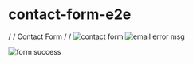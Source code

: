 # contact-form-e2e
/
/
Contact Form
/
/
![contact form](https://github.com/JCPTrevillian/contact-form-e2e/assets/95890754/6d8f7652-6e98-494b-9263-03f1a4c7552f)
![email error msg](https://github.com/JCPTrevillian/contact-form-e2e/assets/95890754/69fd62bc-ff51-4d42-89f5-1e6f1e1b0a9c)


![form success ](https://github.com/JCPTrevillian/contact-form-e2e/assets/95890754/f32987e6-a7e9-42ef-8c2d-6137091eb866)
